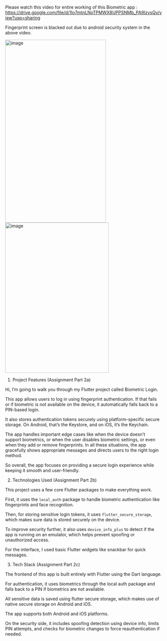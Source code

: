 Please watch  this video for entire working of this Biometric app : https://drive.google.com/file/d/1lo7mtnLNoTPMWX8UPPSNMb_PA9lzysQy/view?usp=sharing

Fingerprint screen is blacked out due to android security system in the above video.

<img width="324" height="587" alt="image" src="https://github.com/user-attachments/assets/4a2f176a-6b77-4754-a8c1-bd31c9273211" />


<img width="333" height="482" alt="image" src="https://github.com/user-attachments/assets/81d2861c-a9c1-4c11-968e-d290ce34da3f" />

1. Project Features (Assignment Part 2a)


Hi, I’m going to walk you through my Flutter project called Biometric Login.

This app allows users to log in using fingerprint authentication. If that fails or if biometric is not available on the device, it automatically falls back to a PIN-based login.

It also stores authentication tokens securely using platform-specific secure storage. On Android, that’s the Keystore, and on iOS, it’s the Keychain.

The app handles important edge cases like when the device doesn’t support biometrics, or when the user disables biometric settings, or even when they add or remove fingerprints. 
In all these situations, the app gracefully shows appropriate messages and directs users to the right login method.

So overall, the app focuses on providing a secure login experience while keeping it smooth and user-friendly.




2. Technologies Used (Assignment Part 2b)

This project uses a few core Flutter packages to make everything work.

First, it uses the `local_auth` package to handle biometric authentication like fingerprints and face recognition.

Then, for storing sensitive login tokens, it uses `flutter_secure_storage`, which makes sure data is stored securely on the device.

To improve security further, it also uses `device_info_plus` to detect if the app is running on an emulator, which helps prevent spoofing or unauthorized access.

For the interface, I used basic Flutter widgets like snackbar for quick messages.



3. Tech Stack (Assignment Part 2c)

The frontend of this app is built entirely with Flutter using the Dart language.

For authentication, it uses biometrics through the local auth package and falls back to a PIN if biometrics are not available.

All sensitive data is saved using flutter secure storage, which makes use of native secure storage on Android and iOS.

The app supports both Android and iOS platforms.

On the security side, it includes spoofing detection using device info, limits PIN attempts, and checks for biometric changes to force reauthentication if needed.

